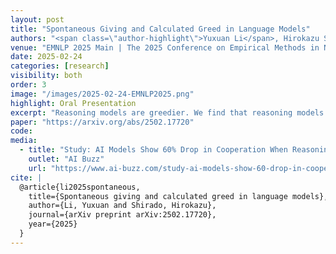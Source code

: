 ```yaml
---
layout: post
title: "Spontaneous Giving and Calculated Greed in Language Models"
authors: "<span class=\"author-highlight\">Yuxuan Li</span>, Hirokazu Shirado"
venue: "EMNLP 2025 Main | The 2025 Conference on Empirical Methods in Natural Language Processing"
date: 2025-02-24
categories: [research]
visibility: both
order: 3
image: "/images/2025-02-24-EMNLP2025.png"
highlight: Oral Presentation
excerpt: "Reasoning models are greedier. We find that reasoning models consistently exhibit lower cooperation and reduced norm-enforced punishment, mirroring human tendencies of \"spontaneous giving and calculated greed\"."
paper: "https://arxiv.org/abs/2502.17720"
code:
media:
  - title: "Study: AI Models Show 60% Drop in Cooperation When Reasoning"
    outlet: "AI Buzz"
    url: "https://www.ai-buzz.com/study-ai-models-show-60-drop-in-cooperation-when-reasoning"
cite: |
  @article{li2025spontaneous,
    title={Spontaneous giving and calculated greed in language models},
    author={Li, Yuxuan and Shirado, Hirokazu},
    journal={arXiv preprint arXiv:2502.17720},
    year={2025}
  }
---
```

